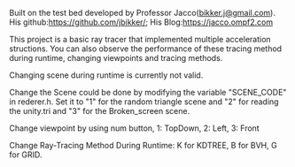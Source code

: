 

Built on the test bed developed by Professor Jacco(bikker.j@gmail.com). His github:https://github.com/jbikker/; His Blog:https://jacco.ompf2.com

This project is a basic ray tracer that implemented multiple acceleration structions. You can also observe the performance of these tracing method during runtime, changing viewpoints and tracing methods.

Changing scene during runtime is currently not valid.

Change the Scene could be done by modifying the variable "SCENE_CODE" in rederer.h. Set it to "1" for the random triangle scene and "2" for reading the unity.tri and "3" for the Broken_screen scene.

Change viewpoint by using num button, 1: TopDown, 2: Left, 3: Front

Change Ray-Tracing Method During Runtime: K for KDTREE, B for BVH, G for GRID.

